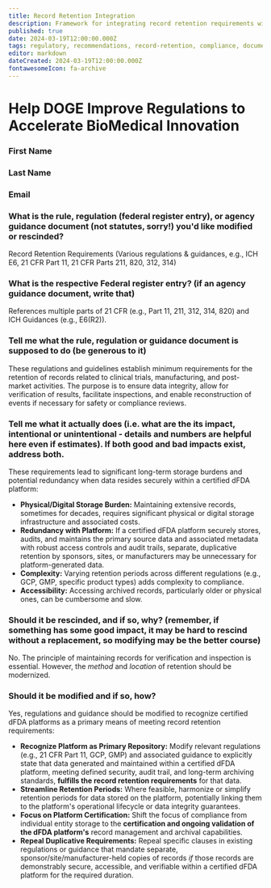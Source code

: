 ```yaml
---
title: Record Retention Integration
description: Framework for integrating record retention requirements with dFDA platform capabilities
published: true
date: 2024-03-19T12:00:00.000Z
tags: regulatory, recommendations, record-retention, compliance, documentation
editor: markdown
dateCreated: 2024-03-19T12:00:00.000Z
fontawesomeIcon: fa-archive
---
```


# Help DOGE Improve Regulations to Accelerate BioMedical Innovation

### First Name

### Last Name

### Email

### What is the rule, regulation (federal register entry), or agency guidance document (not statutes, sorry!) you'd like modified or rescinded?

Record Retention Requirements (Various regulations & guidances, e.g., ICH E6, 21 CFR Part 11, 21 CFR Parts 211, 820, 312, 314)

### What is the respective Federal register entry? (if an agency guidance document, write that)

References multiple parts of 21 CFR (e.g., Part 11, 211, 312, 314, 820) and ICH Guidances (e.g., E6(R2)).

### Tell me what the rule, regulation or guidance document is supposed to do (be generous to it)

These regulations and guidelines establish minimum requirements for the retention of records related to clinical trials, manufacturing, and post-market activities. The purpose is to ensure data integrity, allow for verification of results, facilitate inspections, and enable reconstruction of events if necessary for safety or compliance reviews.

### Tell me what it actually does (i.e. what are the its impact, intentional or unintentional - details and numbers are helpful here even if estimates). If both good and bad impacts exist, address both.

These requirements lead to significant long-term storage burdens and potential redundancy when data resides securely within a certified dFDA platform:
*   **Physical/Digital Storage Burden:** Maintaining extensive records, sometimes for decades, requires significant physical or digital storage infrastructure and associated costs.
*   **Redundancy with Platform:** If a certified dFDA platform securely stores, audits, and maintains the primary source data and associated metadata with robust access controls and audit trails, separate, duplicative retention by sponsors, sites, or manufacturers may be unnecessary for platform-generated data.
*   **Complexity:** Varying retention periods across different regulations (e.g., GCP, GMP, specific product types) adds complexity to compliance.
*   **Accessibility:** Accessing archived records, particularly older or physical ones, can be cumbersome and slow.

### Should it be rescinded, and if so, why? (remember, if something has some good impact, it may be hard to rescind without a replacement, so modifying may be the better course)

No. The principle of maintaining records for verification and inspection is essential. However, the *method* and *location* of retention should be modernized.

### Should it be modified and if so, how?

Yes, regulations and guidance should be modified to recognize certified dFDA platforms as a primary means of meeting record retention requirements:
*   **Recognize Platform as Primary Repository:** Modify relevant regulations (e.g., 21 CFR Part 11, GCP, GMP) and associated guidance to explicitly state that data generated and maintained within a certified dFDA platform, meeting defined security, audit trail, and long-term archiving standards, **fulfills the record retention requirements** for that data.
*   **Streamline Retention Periods:** Where feasible, harmonize or simplify retention periods for data stored on the platform, potentially linking them to the platform's operational lifecycle or data integrity guarantees.
*   **Focus on Platform Certification:** Shift the focus of compliance from individual entity storage to the **certification and ongoing validation of the dFDA platform's** record management and archival capabilities.
*   **Repeal Duplicative Requirements:** Repeal specific clauses in existing regulations or guidance that mandate separate, sponsor/site/manufacturer-held copies of records *if* those records are demonstrably secure, accessible, and verifiable within a certified dFDA platform for the required duration. 